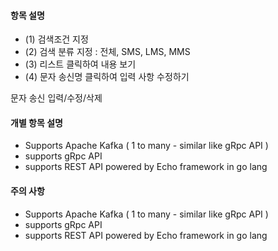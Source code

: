 #### 항목 설명

- (1) 검색조건 지정
- (2) 검색 분류 지정 : 전체, SMS, LMS, MMS
- (3) 리스트 클릭하여 내용 보기
- (4) 문자 송신명 클릭하여 입력 사항 수정하기 

문자 송신 입력/수정/삭제

#### 개별 항목 설명
- Supports Apache Kafka ( 1 to many - similar like gRpc API )
- supports gRpc API 
- supports REST API powered by Echo framework in go lang


#### 주의 사항
- Supports Apache Kafka ( 1 to many - similar like gRpc API )
- supports gRpc API 
- supports REST API powered by Echo framework in go lang

